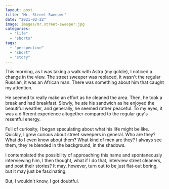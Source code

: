 ```yaml
---
layout: post
title: "Mr. Street Sweeper"
date: "2021-02-22"
image: images/mr.street-sweeper.jpg
categories: 
  - "life"
  - "shorts"
tags: 
  - "perspective"
  - "short"
  - "story"
---
```


This morning, as I was taking a walk with Astra (my goldie), I noticed a change in the view. The street sweeper was replaced, it wasn't the regular Russian, it was an African man. There was something about him that caught my attention.

He seemed to really make an effort as he cleaned the area. Then, he took a break and had breakfast. Slowly, he ate his sandwich as he enjoyed the beautiful weather, and generally, he seemed rather peaceful. To my eyes, it was a different experience altogether compared to the regular guy's resentful energy.

Full of curiosity, I began speculating about what his life might be like. Quickly, I grew curious about street sweepers in general. Who are they? What do I even know about them? What kind of men are they? I always see them, they're blended in the background, in the shadows.

I contemplated the possibility of approaching this name and spontaneously interviewing him, I then thought, what if I do that, interview street cleaners, and post their stories? It may, however, turn out to be just flat-out boring, but it may just be fascinating.

But, I wouldn't know, I got doubtful.
